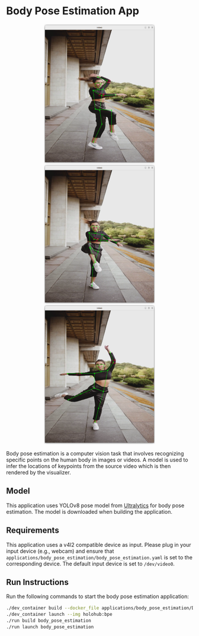 # Body Pose Estimation App
<div align="center">
    <img src="./docs/1.png" width="300" height="375">
    <img src="./docs/2.png" width="300" height="375">
    <img src="./docs/3.png" width="300" height="375">
</div>

Body pose estimation is a computer vision task that involves recognizing specific points on the human body in images or videos.
A model is used to infer the locations of keypoints from the source video which is then rendered by the visualizer. 

## Model

This application uses YOLOv8 pose model from [Ultralytics](https://docs.ultralytics.com/tasks/pose/) for body pose estimation.
The model is downloaded when building the application.

## Requirements

This application uses a v4l2 compatible device as input.  Please plug in your input device (e.g., webcam) and ensure that `applications/body_pose_estimation/body_pose_estimation.yaml` is set to the corresponding device.  The default input device is set to `/dev/video0`.

## Run Instructions

Run the following commands to start the body pose estimation application:
```sh
./dev_container build --docker_file applications/body_pose_estimation/Dockerfile --img holohub:bpe
./dev_container launch --img holohub:bpe                                                         
./run build body_pose_estimation
./run launch body_pose_estimation
```
